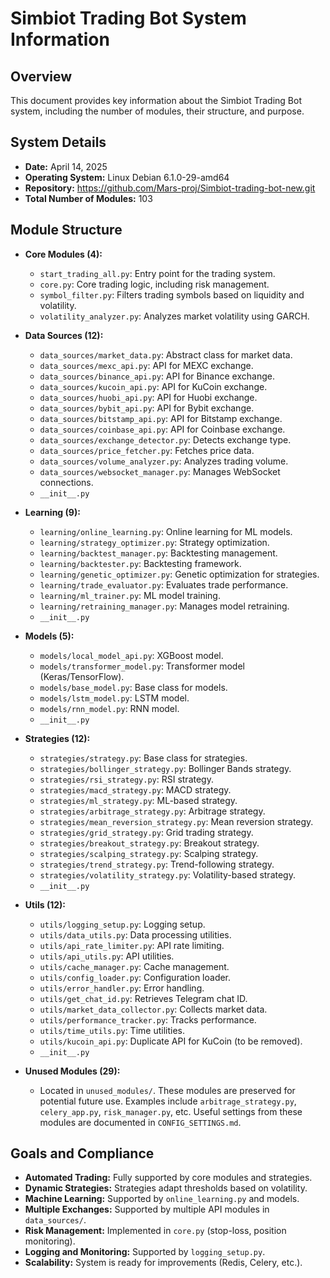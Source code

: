 # Simbiot Trading Bot System Information

## Overview
This document provides key information about the Simbiot Trading Bot system, including the number of modules, their structure, and purpose.

## System Details
- **Date:** April 14, 2025
- **Operating System:** Linux Debian 6.1.0-29-amd64
- **Repository:** https://github.com/Mars-proj/Simbiot-trading-bot-new.git
- **Total Number of Modules:** 103

## Module Structure
- **Core Modules (4):**
  - `start_trading_all.py`: Entry point for the trading system.
  - `core.py`: Core trading logic, including risk management.
  - `symbol_filter.py`: Filters trading symbols based on liquidity and volatility.
  - `volatility_analyzer.py`: Analyzes market volatility using GARCH.

- **Data Sources (12):**
  - `data_sources/market_data.py`: Abstract class for market data.
  - `data_sources/mexc_api.py`: API for MEXC exchange.
  - `data_sources/binance_api.py`: API for Binance exchange.
  - `data_sources/kucoin_api.py`: API for KuCoin exchange.
  - `data_sources/huobi_api.py`: API for Huobi exchange.
  - `data_sources/bybit_api.py`: API for Bybit exchange.
  - `data_sources/bitstamp_api.py`: API for Bitstamp exchange.
  - `data_sources/coinbase_api.py`: API for Coinbase exchange.
  - `data_sources/exchange_detector.py`: Detects exchange type.
  - `data_sources/price_fetcher.py`: Fetches price data.
  - `data_sources/volume_analyzer.py`: Analyzes trading volume.
  - `data_sources/websocket_manager.py`: Manages WebSocket connections.
  - `__init__.py`

- **Learning (9):**
  - `learning/online_learning.py`: Online learning for ML models.
  - `learning/strategy_optimizer.py`: Strategy optimization.
  - `learning/backtest_manager.py`: Backtesting management.
  - `learning/backtester.py`: Backtesting framework.
  - `learning/genetic_optimizer.py`: Genetic optimization for strategies.
  - `learning/trade_evaluator.py`: Evaluates trade performance.
  - `learning/ml_trainer.py`: ML model training.
  - `learning/retraining_manager.py`: Manages model retraining.
  - `__init__.py`

- **Models (5):**
  - `models/local_model_api.py`: XGBoost model.
  - `models/transformer_model.py`: Transformer model (Keras/TensorFlow).
  - `models/base_model.py`: Base class for models.
  - `models/lstm_model.py`: LSTM model.
  - `models/rnn_model.py`: RNN model.
  - `__init__.py`

- **Strategies (12):**
  - `strategies/strategy.py`: Base class for strategies.
  - `strategies/bollinger_strategy.py`: Bollinger Bands strategy.
  - `strategies/rsi_strategy.py`: RSI strategy.
  - `strategies/macd_strategy.py`: MACD strategy.
  - `strategies/ml_strategy.py`: ML-based strategy.
  - `strategies/arbitrage_strategy.py`: Arbitrage strategy.
  - `strategies/mean_reversion_strategy.py`: Mean reversion strategy.
  - `strategies/grid_strategy.py`: Grid trading strategy.
  - `strategies/breakout_strategy.py`: Breakout strategy.
  - `strategies/scalping_strategy.py`: Scalping strategy.
  - `strategies/trend_strategy.py`: Trend-following strategy.
  - `strategies/volatility_strategy.py`: Volatility-based strategy.
  - `__init__.py`

- **Utils (12):**
  - `utils/logging_setup.py`: Logging setup.
  - `utils/data_utils.py`: Data processing utilities.
  - `utils/api_rate_limiter.py`: API rate limiting.
  - `utils/api_utils.py`: API utilities.
  - `utils/cache_manager.py`: Cache management.
  - `utils/config_loader.py`: Configuration loader.
  - `utils/error_handler.py`: Error handling.
  - `utils/get_chat_id.py`: Retrieves Telegram chat ID.
  - `utils/market_data_collector.py`: Collects market data.
  - `utils/performance_tracker.py`: Tracks performance.
  - `utils/time_utils.py`: Time utilities.
  - `utils/kucoin_api.py`: Duplicate API for KuCoin (to be removed).
  - `__init__.py`

- **Unused Modules (29):**
  - Located in `unused_modules/`. These modules are preserved for potential future use. Examples include `arbitrage_strategy.py`, `celery_app.py`, `risk_manager.py`, etc. Useful settings from these modules are documented in `CONFIG_SETTINGS.md`.

## Goals and Compliance
- **Automated Trading:** Fully supported by core modules and strategies.
- **Dynamic Strategies:** Strategies adapt thresholds based on volatility.
- **Machine Learning:** Supported by `online_learning.py` and models.
- **Multiple Exchanges:** Supported by multiple API modules in `data_sources/`.
- **Risk Management:** Implemented in `core.py` (stop-loss, position monitoring).
- **Logging and Monitoring:** Supported by `logging_setup.py`.
- **Scalability:** System is ready for improvements (Redis, Celery, etc.).
